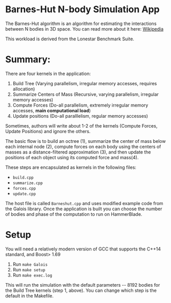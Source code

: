 # Barnes-Hut N-body Simulation App

The Barnes-Hut algorithm is an algorithm for estimating the
interactions between N bodies in 3D space. You can read more about it
here: [Wikipedia](https://en.wikipedia.org/wiki/Barnes%E2%80%93Hut_simulation)

This workload is derived from the Lonestar Benchmark Suite.

# Summary:

There are four kernels in the application:

1. Build Tree (Varying parallelism, irregular memory accesses, requires allocation)
2. Summarize Centers of Mass (Recursive, varying parallelism, irregular memory accesses)
3. Compute Forces (Do-all parallelism, extremely irregular memory accesses, **main computational load**)
4. Update positions (Do-all paralllelism, regular memory accesses)

Sometimes, authors will write about 1-2 of the kernels (Compute Forces, Update Positions) and ignore the others.

The basic flow is to build an octree (1), summarize the center of mass
below each internal node (2), compute forces on each body using the
centers of masses as a distance-filtered approximation (3), and then
update the positions of each object using its computed force and mass(4).


These steps are encapsulated as kernels in the following files:
- `build.cpp`
- `summarize.cpp`
- `forces.cpp`
- `update.cpp`

The host file is called `Barneshut.cpp` and uses modified example code
from the Galois library. Once the application is built you can choose
the number of bodies and phase of the computation to run on
HammerBlade.

# Setup

You will need a relatively modern version of GCC that supports the C++14 standard, and Boost> 1.69

1. Run `make Galois`
2. Run `make setup`
3. Run `make exec.log`

This will run the simulation with the default parameters -- 8192
bodies for the Build Tree kernels (step 1, above). You can change
which step is the default in the Makefile.